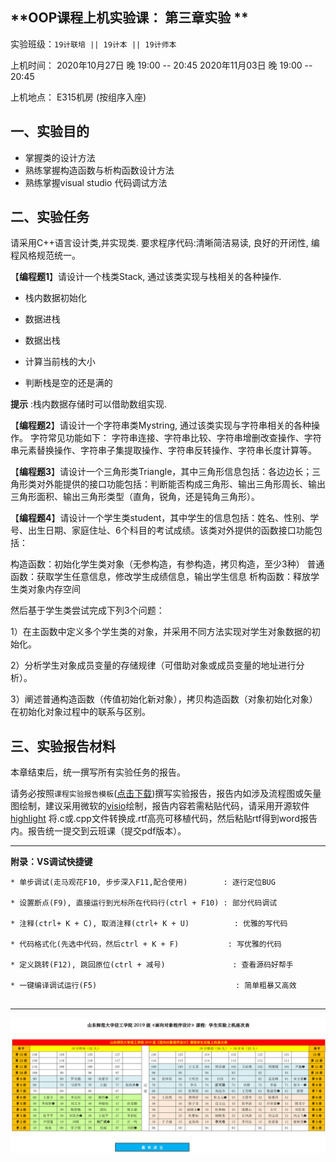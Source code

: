 **OOP课程上机实验课： 第三章实验 **
---

实验班级：`19计联培 || 19计本 || 19计师本`

上机时间： 2020年10月27日 晚 19:00 -- 20:45
          2020年11月03日 晚 19:00 -- 20:45

上机地点：  E315机房 (按组序入座)


## 一、实验目的

*  掌握类的设计方法
*  熟练掌握构造函数与析构函数设计方法
*  熟练掌握visual studio 代码调试方法



## 二、实验任务

请采用C++语言设计类,并实现类. 要求程序代码:清晰简洁易读, 良好的开闭性, 编程风格规范统一。

【**编程题1**】请设计一个栈类Stack, 通过该类实现与栈相关的各种操作. 

* 栈内数据初始化

* 数据进栈

* 数据出栈

* 计算当前栈的大小

* 判断栈是空的还是满的

**提示** :栈内数据存储时可以借助数组实现.

【**编程题2**】请设计一个字符串类Mystring, 通过该类实现与字符串相关的各种操作。
字符常见功能如下：
字符串连接、字符串比较、字符串增删改查操作、字符串元素替换操作、字符串子集提取操作、字符串反转操作、字符串长度计算等。

【**编程题3**】请设计一个三角形类Triangle，其中三角形信息包括：各边边长；三角形类对外能提供的接口功能包括：判断能否构成三角形、输出三角形周长、输出三角形面积、输出三角形类型（直角，锐角，还是钝角三角形）。

【**编程题4**】请设计一个学生类student，其中学生的信息包括：姓名、性别、学号、出生日期、家庭住址、6个科目的考试成绩。该类对外提供的函数接口功能包括：

构造函数：初始化学生类对象（无参构造，有参构造，拷贝构造，至少3种）
普通函数：获取学生任意信息，修改学生成绩信息，输出学生信息
析构函数：释放学生类对象内存空间

然后基于学生类尝试完成下列3个问题：

1）在主函数中定义多个学生类的对象，并采用不同方法实现对学生对象数据的初始化。

2）分析学生对象成员变量的存储规律（可借助对象或成员变量的地址进行分析）。

3）阐述普通构造函数（传值初始化新对象），拷贝构造函数（对象初始化对象）在初始化对象过程中的联系与区别。
 

## 三、实验报告材料

本章结束后，统一撰写所有实验任务的报告。

请务必按照`课程实验报告模板`([点击下载](https://github.com/tsingke/OOP_CS2020/blob/master/%E5%AE%9E%E9%AA%8C%E6%8A%A5%E5%91%8A/%E3%80%8A%E9%9D%A2%E5%90%91%E5%AF%B9%E8%B1%A1%E7%A8%8B%E5%BA%8F%E8%AE%BE%E8%AE%A1%E3%80%8B%E5%AE%9E%E9%AA%8C%E6%8A%A5%E5%91%8A%E6%A8%A1%E6%9D%BF.docx))撰写实验报告，报告内如涉及流程图或矢量图绘制，建议采用微软的[visio](https://pan.baidu.com/s/1L4y1pWXcJjojZlIAQZjPAg)绘制，报告内容若需粘贴代码，请采用开源软件 [highlight](http://www.andre-simon.de/zip/highlight-setup-3.53-x64.exe) 将.c或.cpp文件转换成.rtf高亮可移植代码，然后粘贴rtf得到word报告内。报告统一提交到云班课（提交pdf版本）。

---

  **附录：VS调试快捷键**

   ```  
   * 单步调试(走马观花F10, 步步深入F11,配合使用)        : 逐行定位BUG
   
   * 设置断点(F9), 直接运行到光标所在代码行(ctrl + F10) : 部分代码调试
   
   * 注释(ctrl+ K + C), 取消注释(ctrl+ K + U)          : 优雅的写代码
   
   * 代码格式化(先选中代码，然后ctrl + K + F)           : 写优雅的代码
   
   * 定义跳转(F12), 跳回原位(ctrl + 减号)               : 查看源码好帮手
   
   * 一键编译调试运行(F5)                               : 简单粗暴又高效                      
 

   ```


---

![image](https://github.com/tsingke/OOP_CS2020/blob/master/%E5%AE%9E%E9%AA%8C%E6%8A%A5%E5%91%8A/SeatArrangement.png)

